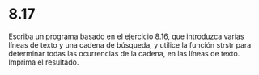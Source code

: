 # 8.17

Escriba un programa basado en el ejercicio 8.16, que introduzca varias líneas de texto y una cadena de búsqueda, y utilice la función strstr para determinar todas las ocurrencias de la cadena, en las líneas de texto. Imprima el resultado.
